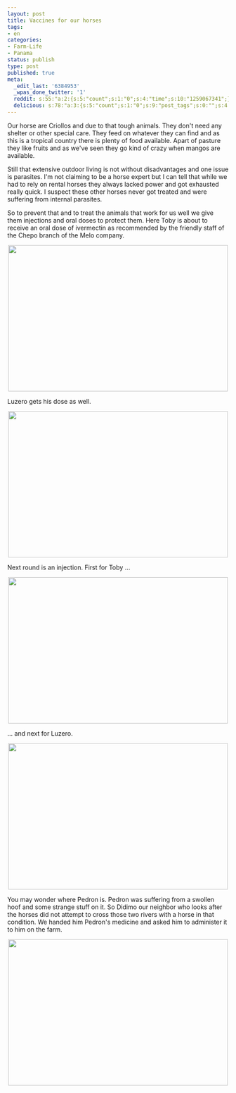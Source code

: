 ```yaml
---
layout: post
title: Vaccines for our horses
tags:
- en
categories:
- Farm-Life
- Panama
status: publish
type: post
published: true
meta:
  _edit_last: '6384953'
  _wpas_done_twitter: '1'
  reddit: s:55:"a:2:{s:5:"count";s:1:"0";s:4:"time";s:10:"1259067341";}";
  delicious: s:78:"a:3:{s:5:"count";s:1:"0";s:9:"post_tags";s:0:"";s:4:"time";s:10:"1259067340";}";
---
```

Our horse are Criollos and due to that tough animals. They don't need any shelter or other special care. They feed on whatever they can find and as this is a tropical country there is plenty of food available. Apart of pasture they like fruits and as we've seen they go kind of crazy when mangos are available.

Still that extensive outdoor living is not without disadvantages and one issue is parasites. I'm not claiming to be a horse expert but I can tell that while we had to rely on rental horses they always lacked power and got exhausted really quick. I suspect these other horses never got treated and were suffering from internal parasites.

So to prevent that and to treat the animals that work for us well we give them injections and oral doses to protect them. Here Toby is about to receive an oral dose of ivermectin as recommended by the friendly staff of the Chepo branch of the Melo company.

<a href="http://www.flickr.com/photos/34665899@N00/4069395860" title="View '' on Flickr.com"><div style="text-align:center;"><img src="http://farm3.static.flickr.com/2684/4069395860_88749f0609.jpg" alt="" border="0" width="500" height="332" /></div></a>

Luzero gets his dose as well.

<a href="http://www.flickr.com/photos/34665899@N00/4068634445" title="View '' on Flickr.com"><div style="text-align:center;"><img src="http://farm3.static.flickr.com/2742/4068634445_052777658d.jpg" alt="" border="0" width="500" height="332" /></div></a>

Next round is an injection. First for Toby ...

<a href="http://www.flickr.com/photos/34665899@N00/4068637839" title="View '' on Flickr.com"><div style="text-align:center;"><img src="http://farm3.static.flickr.com/2519/4068637839_5b978615ba.jpg" alt="" border="0" width="500" height="332" /></div></a>

... and next for Luzero.

<a href="http://www.flickr.com/photos/34665899@N00/4069387388" title="View '' on Flickr.com"><div style="text-align:center;"><img src="http://farm3.static.flickr.com/2721/4069387388_0f1a3a9130.jpg" alt="" border="0" width="500" height="332" /></div></a>

You may wonder where Pedron is. Pedron was suffering from a swollen hoof and some strange stuff on it. So Didimo our neighbor who looks after the horses did not attempt to cross those two rivers with a horse in that condition. We handed him Pedron's medicine and asked him to administer it to him on the farm.

<a href="http://www.flickr.com/photos/34665899@N00/4068630039" title="View '' on Flickr.com"><div style="text-align:center;"><img src="http://farm4.static.flickr.com/3479/4068630039_6d9b10d1fc.jpg" alt="" border="0" width="500" height="332" /></div></a>
